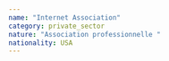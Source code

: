```yaml
---
name: "Internet Association"
category: private_sector
nature: "Association professionnelle "
nationality: USA
---
```

    
